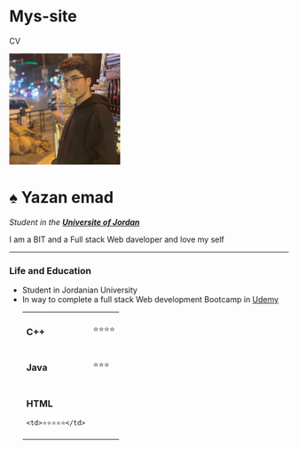# Mys-site
CV
<!DOCTYPE html>
<html lang="en">
<head>
    <meta charset="UTF-8"/>
    <title> ♠ Yazan offical website ♠</title>
</head>
<body>
    <img  src="picture1.jpg" alt="My personaly picture" style="width:200px;height:200px"/>
    <h1>♠ Yazan emad</h1>
     <p>
        <em>Student in the <strong><a href="http://ju.edu.jo/">Universite of Jordan</a></strong></em>
     </p>
<p>I am a BIT and a Full stack Web daveloper and love my self</p>
<hr size="2" noshade>
<h3>Life and Education</h3>
<ul>
    <li>Student in Jordanian University </li>
        <li>In way to complete a full stack Web development Bootcamp in <a href="https://www.googleadservices.com/pagead/aclk?sa=L&ai=DChcSEwjlg5LT-Yb-AhWSj2gJHYSLA5cYABAAGgJ3Zg&ohost=www.google.com&cid=CAESbOD2pYVDOAO8gs1cA2hR-mok6U-8-hI8I9ZdjGHVi87spRAj2nJiW3fQhA-W0AiTbJZXi-IUnah2cxSkPcBryhdb94Xsyd1kyQ1AmZWaAwgUG0_oLzR3dbhvEZRERAllotUscSHeailZ0Bge1Q&sig=AOD64_1HK4Sx0l6q0G02mh7FD9Q1zat8LQ&q&adurl&ved=2ahUKEwids4vT-Yb-AhXtVaQEHS_DBBcQ0Qx6BAgJEAE" >Udemy</a> </li>  
<!---<li> </li>
       
    <li> </li>--->
    <hr size="2" noshade>
    <h3>My hobbies</h3>
    <ol >
        <li>Programing</li>
        <li>Cars</li>
        <li>Search About things</li>
    </ol>
</ul>
<hr size="2" noshade>
<!---<p><a href="project1-3.html">another page</a> </p>--->
<table cellspacing="1px">
    <tr>
         <td>
<h3>C++</h3>
<td>⭐⭐⭐⭐</td>
<tr>
    <td>
<h3>Java </h3>
<td>⭐⭐⭐</td>
</td>
</tr>

<tr>
    <td>
        <h3>HTML</h3>
    
    <td>⭐⭐⭐⭐⭐</td>
    
</tr>

    

</table>




</body>
</html>
